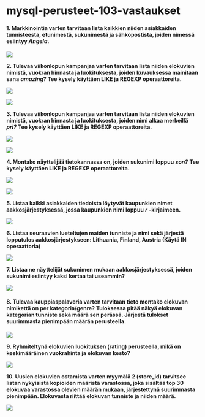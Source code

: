# mysql-perusteet-103-vastaukset

#### 1. Markkinointia varten tarvitaan lista kaikkien niiden asiakkaiden tunnisteesta, etunimestä, sukunimestä ja sähköpostista, joiden nimessä esiintyy _Angela_.

![](../../.gitbook/assets/screenshot-2020-08-24-at-16.20.22.png)

**2. Tulevaa viikonlopun kampanjaa varten tarvitaan lista niiden elokuvien nimistä, vuokran hinnasta ja luokituksesta, joiden kuvauksessa mainitaan sana** _**amazing**_**? Tee kysely käyttäen LIKE ja REGEXP operaattoreita.**

![](../../.gitbook/assets/screenshot-2020-08-24-at-16.20.49.png)

![](../../.gitbook/assets/screenshot-2020-08-24-at-16.21.08.png)

**3. Tulevaa viikonlopun kampanjaa varten tarvitaan lista niiden elokuvien nimistä, vuokran hinnasta ja luokituksesta, joiden nimi alkaa merkeillä** _**pri?**_ **Tee kysely käyttäen LIKE ja REGEXP operaattoreita.**

![](../../.gitbook/assets/screenshot-2020-08-24-at-16.22.28.png)

![](../../.gitbook/assets/screenshot-2020-08-24-at-16.22.43.png)

**4. Montako näyttelijää tietokannassa on, joiden sukunimi loppuu** _**son?**_ **Tee kysely käyttäen LIKE ja REGEXP operaattoreita.**

![](../../.gitbook/assets/screenshot-2020-08-24-at-16.23.26.png)

![](../../.gitbook/assets/screenshot-2020-08-24-at-16.23.38.png)

**5. Listaa kaikki asiakkaiden tiedoista löytyvät kaupunkien nimet aakkosjärjestyksessä, jossa kaupunkien nimi loppuu** _**r**_ **-kirjaimeen.**

![](../../.gitbook/assets/screenshot-2020-08-24-at-16.26.38.png)

**6. Listaa seuraavien lueteltujen maiden tunniste ja nimi sekä järjestä lopputulos aakkosjärjestykseen:  Lithuania, Finland, Austria \(Käytä IN operaattoria\)**

![](../../.gitbook/assets/screenshot-2020-08-24-at-16.27.16.png)

**7. Listaa ne näyttelijät sukunimen mukaan aakkosjärjestyksessä, joiden sukunimi esiintyy kaksi kertaa tai useammin?**

![](../../.gitbook/assets/screenshot-2020-08-24-at-16.28.14.png)

#### **8**. Tulevaa kauppiaspalaveria varten tarvitaan tieto montako elokuvan nimikettä on per kategoria/genre? Tuloksessa pitää näkyä elokuvan kategorian tunniste sekä määrä sen perässä. Järjestä tulokset suurimmasta pienimpään määrän perusteella.

![](../../.gitbook/assets/screenshot-2020-08-24-at-16.28.58.png)

**9. Ryhmiteltynä elokuvien luokituksen \(rating\) perusteella, mikä on keskimääräinen vuokrahinta ja elokuvan kesto?**

![](../../.gitbook/assets/screenshot-2020-08-24-at-16.29.28.png)

**10. Uusien elokuvien ostamista varten myymälä 2 \(store\_id\) tarvitsee listan nykyisistä kopioiden määristä varastossa, joka sisältää top 30 elokuvaa varastossa olevien määrän mukaan, järjestettynä suurimmasta  pienimpään. Elokuvasta riittää elokuvan tunniste ja niiden määrä.**

![](../../.gitbook/assets/screenshot-2020-08-24-at-16.33.40.png)

